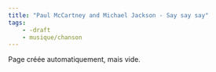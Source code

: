 ```yaml
---
title: "Paul McCartney and Michael Jackson - Say say say"
tags:
    - -draft
    - musique/chanson
---
```


Page créée automatiquement, mais vide.
